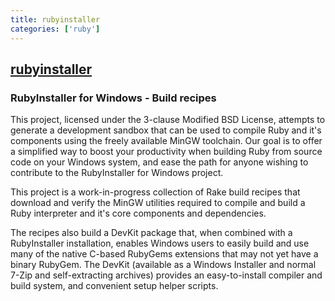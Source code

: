```yaml
---
title: rubyinstaller
categories: ['ruby']
---
```

## [rubyinstaller](https://github.com/oneclick/rubyinstaller)

### RubyInstaller for Windows - Build recipes


This project, licensed under the 3-clause Modified BSD License, attempts to
generate a development sandbox that can be used to compile Ruby and it's
components using the freely available MinGW toolchain. Our goal is to offer a
simplified way to boost your productivity when building Ruby from source code
on your Windows system, and ease the path for anyone wishing to contribute to
the RubyInstaller for Windows project.

This project is a work-in-progress collection of Rake build recipes that download
and verify the MinGW utilities required to compile and build a Ruby interpreter
and it's core components and dependencies.

The recipes also build a DevKit package that, when combined with a RubyInstaller
installation, enables Windows users to easily build and use many of the native
C-based RubyGems extensions that may not yet have a binary RubyGem. The DevKit
(available as a Windows Installer and normal 7-Zip and self-extracting archives)
provides an easy-to-install compiler and build system, and convenient setup helper
scripts.
